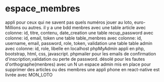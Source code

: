 # espace_membres
appli pour ceux qui ne savent pas quels numéros jouer au loto, euro-Millions ou autres.
il y a une bdd menbres avec une table article avec colonne: id, titre, contenu, date_creation
une table recup_password avec colonne: id, email, token
une table table_menbres avec colonne: id, username, email, password, role, token, validation
une table table admin avec colonne: id, role, libelle
en localhost phpMyAdmin
appli en php, bootstrap, html, css, javascript.
phpmailer pour les emails de confirmation d'inscription,validation ou perte de password.
désolé pour les fautes d'orthographe(menbres) avec un N
un espace admin mis en place pour supprimer des articles ou des membres
une appli phone en react-native est livrée avec MON_LOTO
